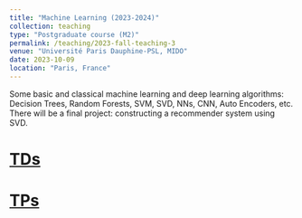 ```yaml
---
title: "Machine Learning (2023-2024)"
collection: teaching
type: "Postgraduate course (M2)"
permalink: /teaching/2023-fall-teaching-3
venue: "Université Paris Dauphine-PSL, MIDO"
date: 2023-10-09
location: "Paris, France"
---
```


Some basic and classical machine learning  and deep learning algorithms: Decision Trees, Random Forests, SVM, SVD, NNs, CNN, Auto Encoders, etc. There will be a final project: constructing a recommender system using SVD.

[TDs](https://drive.google.com/drive/folders/1s-HssabiJRpxXkAMf_122pxlYGv_8Eva?usp=drive_link)
======


[TPs](https://drive.google.com/drive/folders/1zVd6QsGZ22IMs5vsAVcvDJiIQymYCslY?usp=drive_link)
======





